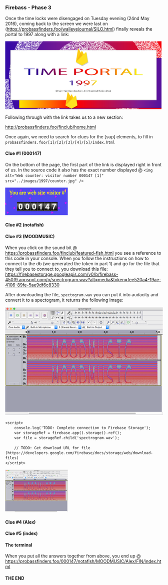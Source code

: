 ### Firebass - Phase 3

Once the time locks were disengaged on Tuesday evening (24nd May 2016), coming back to the screen we were last on (https://probassfinders.foo/walleyejournal/SILO.html) finally reveals the portal to 1997 along with a link:

<img src="screenshots/time_portal_2007.png" alt="portal 2007" width="500px"/>

Following through with the link takes us to a new section:

http://probassfinders.foo/finclub/home.html

Once again, we need to search for clues for the [sup] elements, to fill in `probassfinders.foo/[1]/[2]/[3]/[4]/[5]/index.html`

#### Clue #1 (000147)

On the bottom of the page, the first part of the link is displayed right in front of us. In the source code it also has the exact number displayed @ `<img alt="Web counter: visitor number 000147 [1]" src="../images/1997/counter.jpg" />`

<img src="screenshots/phase_3_hint_1.png" alt="sub 1" width="200px"/>

#### Clue #2 (notafish)
#### Clue #3 (MOODMUSIC)

When you click on the sound bit @ https://probassfinders.foo/finclub/featured-fish.html you see a reference to this code in your console. 
When you follow the instructions on how to connect to the db (we generated the token in part 1) and go for the file that they tell you to connect to, you download this file: https://firebasestorage.googleapis.com/v0/b/firebass-450f9.appspot.com/o/spectrogram.wav?alt=media&token=fee520a4-19ae-4106-89fe-5ae9df6c8330

After downloading the file, `spectogram.wav` you can put it into audacity and convert it to a spectogram, it returns the following image:

<img src="screenshots/hint_3_decoded.png" alt="sub 3" width="700px"/>



```
<script>
    console.log('TODO: Complete connection to Firebase Storage');
    var storageRef = firebase.app().storage().ref();
    var file = storageRef.child('spectrogram.wav');

    // TODO: Get download URL for file (https://developers.google.com/firebase/docs/storage/web/download-files)
</script>
```

<img src="screenshots/hint_3_decoded.png" alt="sub 1" width="200px"/>


#### Clue #4 (Alex)
#### Clue #5 (index)


#### The terminal

When you put all the answers together from above, you end up @ https://probassfinders.foo/000147/notafish/MOODMUSIC/Alex/FIN/index.html


#### THE END
